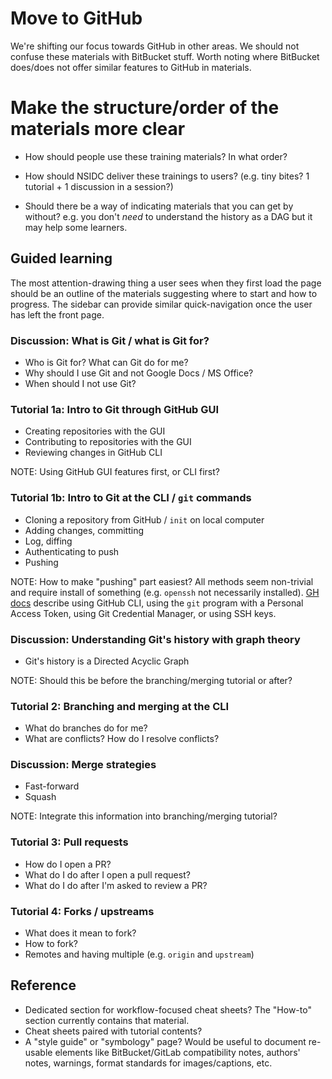 # Move to GitHub

We're shifting our focus towards GitHub in other areas. We should not confuse these
materials with BitBucket stuff. Worth noting where BitBucket does/does not offer similar
features to GitHub in materials.


# Make the structure/order of the materials more clear

* How should people use these training materials? In what order?

* How should NSIDC deliver these trainings to users? (e.g. tiny bites? 1 tutorial + 1
discussion in a session?)

* Should there be a way of indicating materials that you can get by without? e.g. you
don't _need_ to understand the history as a DAG but it may help some learners.


## Guided learning

The most attention-drawing thing a user sees when they first load the page should be an
outline of the materials suggesting where to start and how to progress. The sidebar can
provide similar quick-navigation once the user has left the front page.


### Discussion: What is Git / what is Git for?

* Who is Git for? What can Git do for me?
* Why should I use Git and not Google Docs / MS Office?
* When should I not use Git?


### Tutorial 1a: Intro to Git through GitHub GUI

* Creating repositories with the GUI
* Contributing to repositories with the GUI
* Reviewing changes in GitHub CLI

NOTE: Using GitHub GUI features first, or CLI first?


### Tutorial 1b: Intro to Git at the CLI / `git` commands

* Cloning a repository from GitHub / `init` on local computer
* Adding changes, committing
* Log, diffing
* Authenticating to push
* Pushing

NOTE: How  to make "pushing" part easiest? All methods seem non-trivial and require
install of something (e.g. `openssh` not necessarily installed). [GH
docs](https://docs.github.com/en/authentication/keeping-your-account-and-data-secure/about-authentication-to-github#authenticating-with-the-command-line)
describe using GitHub CLI, using the `git` program with a Personal Access Token, using
Git Credential Manager, or using SSH keys.


### Discussion: Understanding Git's history with graph theory

* Git's history is a Directed Acyclic Graph

NOTE: Should this be before the branching/merging tutorial or after?


### Tutorial 2: Branching and merging at the CLI

* What do branches do for me?
* What are conflicts? How do I resolve conflicts?


### Discussion: Merge strategies

* Fast-forward
* Squash

NOTE: Integrate this information into branching/merging tutorial?


### Tutorial 3: Pull requests

* How do I open a PR?
* What do I do after I open a pull request?
* What do I do after I'm asked to review a PR?


### Tutorial 4: Forks / upstreams

* What does it mean to fork?
* How to fork?
* Remotes and having multiple (e.g. `origin` and `upstream`)


## Reference

* Dedicated section for workflow-focused cheat sheets? The "How-to" section currently
  contains that material.
* Cheat sheets paired with tutorial contents?
* A "style guide" or "symbology" page? Would be useful to document re-usable elements
  like BitBucket/GitLab compatibility notes, authors' notes, warnings, format standards
  for images/captions, etc.
